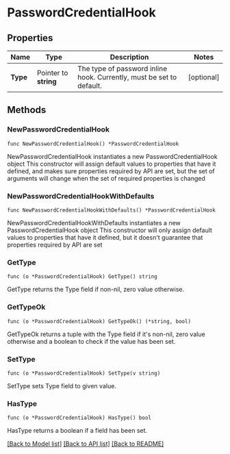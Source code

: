 # PasswordCredentialHook

## Properties

Name | Type | Description | Notes
------------ | ------------- | ------------- | -------------
**Type** | Pointer to **string** | The type of password inline hook. Currently, must be set to default. | [optional] 

## Methods

### NewPasswordCredentialHook

`func NewPasswordCredentialHook() *PasswordCredentialHook`

NewPasswordCredentialHook instantiates a new PasswordCredentialHook object
This constructor will assign default values to properties that have it defined,
and makes sure properties required by API are set, but the set of arguments
will change when the set of required properties is changed

### NewPasswordCredentialHookWithDefaults

`func NewPasswordCredentialHookWithDefaults() *PasswordCredentialHook`

NewPasswordCredentialHookWithDefaults instantiates a new PasswordCredentialHook object
This constructor will only assign default values to properties that have it defined,
but it doesn't guarantee that properties required by API are set

### GetType

`func (o *PasswordCredentialHook) GetType() string`

GetType returns the Type field if non-nil, zero value otherwise.

### GetTypeOk

`func (o *PasswordCredentialHook) GetTypeOk() (*string, bool)`

GetTypeOk returns a tuple with the Type field if it's non-nil, zero value otherwise
and a boolean to check if the value has been set.

### SetType

`func (o *PasswordCredentialHook) SetType(v string)`

SetType sets Type field to given value.

### HasType

`func (o *PasswordCredentialHook) HasType() bool`

HasType returns a boolean if a field has been set.


[[Back to Model list]](../README.md#documentation-for-models) [[Back to API list]](../README.md#documentation-for-api-endpoints) [[Back to README]](../README.md)


